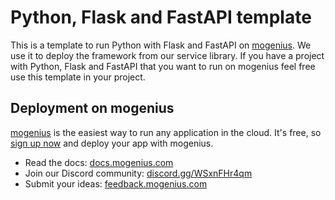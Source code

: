 # Python, Flask and FastAPI template
This is a template to run Python with Flask and FastAPI on [mogenius](https://mogenius.com). We use it to deploy the framework from our service library. If you have a project with Python, Flask and FastAPI that you want to run on mogenius feel free use this template in your project.
## Deployment on mogenius
[mogenius](https://mogenius.com) is the easiest way to run any application in the cloud. It's free, so [sign up now](https://studio.mogenius.com/user/registration) and deploy your app with mogenius.
- Read the docs: [docs.mogenius.com](https://docs.mogenius.com)
- Join our Discord community: [discord.gg/WSxnFHr4qm](https://discord.gg/WSxnFHr4qm)
- Submit your ideas: [feedback.mogenius.com](https://feedback.mogenius.com)
